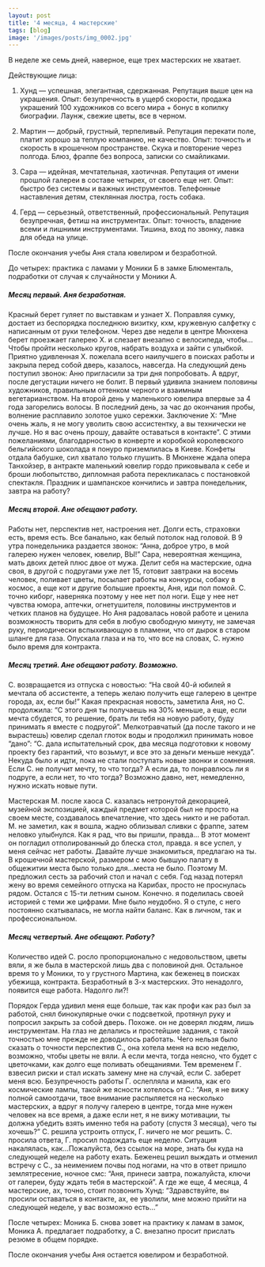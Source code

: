 ```yaml
---
layout: post
title: '4 месяца, 4 мастерские'
tags: [blog]
image: '/images/posts/img_0002.jpg'
---
```


В неделе же семь дней, наверное, еще трех мастерских не хватает.

Действующие лица:

1. Хунд — успешная, элегантная, сдержанная. Репутация выше цен на украшения. Опыт: безупречность в ущерб скорости, продажа украшений 100 художников со всего мира + бонус в копилку биографии. Лаунж, свежие цветы, все в черном.

2. Мартин — добрый, грустный, терпеливый. Репутация перекати поле, платит хорошо за теплую компанию, не качество. Опыт: точность и скорость в крошечном пространстве. Скука и повторение через полгода. Блюз, фраппе без вопроса, записки со смайликами.

3. Сара — идейная, мечтательная, хаотичная. Репутация от имени прошлой галереи в составе четырех, от своего еще нет. Опыт: быстро без системы и важных инструментов. Телефонные наставления детям, стеклянная люстра, гость собака.

4. Герд — серьезный, ответственный, профессиональный. Репутация безупречная, фетиш на инструментах. Опыт: точность, владение всеми и лишними инструментами. Тишина, вход по звонку, лавка для обеда на улице.

После окончания учебы Аня стала ювелиром и безработной.

До четырех: практика с ламами у Моники Б в замке Блюменталь, подработки от случая к случайности у Моники А.

##### Месяц первый. Аня безработная.

Красный берет гуляет по выставкам и узнает Х. Поправляя сумку, достает из беспорядка последнюю визитку, кхм, кружевную салфетку с написанным от руки телефоном. Через две недели в центре Мюнхена берет проезжает галерею Х. и слезает внезапно с велосипеда, чтобы… Чтобы пройти несколько кругов, набрать воздуха и зайти с улыбкой. Приятно удивленная Х. пожелала всего наилучшего в поисках работы и закрыла перед собой дверь, казалось, навсегда. На следующий день поступил звонок: Аню пригласили за три дня попробовать. А вдруг, после дегустации ничего не болит. В первый удивила знанием половины художников, правильным оттенком черного и взаимным вегетарианством. На второй день у маленького ювелира впервые за 4 года загорелись волосы. В последний день, за час до окончания пробы, волнение расплавило золотое ушко сережки. Заключение Х: “Мне очень жаль, я не могу уволить свою ассистентку, а вы технически не лучше. Но я вас очень прошу, давайте оставаться в контакте”. С этими пожеланиями, благодарностью в конверте и коробкой королевского бельгийского шоколада я понуро приземлилась в Киеве. Конфеты отдала бабушке, сил хватало только глушить. В Мюнхене ждала опера Танхойзер, в антракте маленький ювелир гордо приковывала к себе и броши любопытство, дипломная работа перекликалась с постановкой спектакля. Праздник и шампанское кончились и завтра понедельник, завтра на работу?

##### Месяц второй. Ане обещают работу.

Работы нет, перспектив нет, настроения нет. Долги есть, страховки есть, время есть. Все банально, как белый потолок над головой. В 9 утра понедельника раздается звонок: “Анна, доброе утро, в мой галерею нужен человек, ювелир, ВЫ!” Сара, невероятная женщина, мать двоих детей плюс двое от мужа. Делит себя на мастерские, одна своя, в другой с подругами уже лет 15, готовит завтраки на восемь человек, поливает цветы, посылает работы на конкурсы, собаку в космос, а еще кот и другие большие проекты, Аня, иди пол помой. С. точно киборг, наверняка поэтому у нее нет пол ноги. Eще у нее нет чувства юмора, аптечки, огнетушителя, половины инструментов и четких планов на будущее. Но Аня радовалась новой работе и ценила возможность творить для себя в любую свободную минуту, не замечая руку, периодически вспыхивающую в пламени, что от дырок в старом шланге для газа. Опускала глаза и на то, что все на словах, С. нужно было время для контракта.

##### Месяц третий. Ане обещают работу. Возможно.

С. возвращается из отпуска с новостью: “На свой 40-й юбилей я мечтала об ассистенте, а теперь желаю получить еще галерею в центре города, ах, если бы!” Какая прекрасная новость, заметила Аня, но С. продолжила: “С этого дня ты получаешь на 30% меньше, а еще, если мечта сбудется, то решение, брать ли тебя на новую работу, буду принимать я вместе с подругой”. Мелкотравчатый (да после такого и не вырастешь) ювелир сделал глоток воды и продолжил принимать новое “дано”: “С. дала испытательный срок, два месяца подготовки к новому проекту без гарантий, что возьмут, и все это за деньги меньше некуда”. Некуда было и идти, пока не стали поступать новые звонки и сомнения. Если С. не получит мечту, то что тогда? А если да, то понравлюсь ли я подруге, а если нет, то что тогда? Возможно давно, нет, немедленно, нужно искать новые пути.

Мастерская М. после хаоса С. казалась нетронутой декорацией, музейной экспозицией, каждый предмет которой был не просто на своем месте, создавалось впечатление, что здесь никто и не работал. М. не заметил, как я вошла, жадно облизывал сливки с фраппе, затем неловко улыбнулся. Как я рад, что вы пришли, правда… В этот момент он погладил отполированный до блеска стол, правда. я все успел, у меня сейчас нет работы. Давайте лучше знакомиться, предлагаю на ты. В крошечной мастерской, размером с мою бывшую палату в общежитии места было только для…места не было. Поэтому M. предложил сесть за рабочий стол и начал с себя. Год назад потерял жену во время семейного отпуска на Карибах, просто не проснулась рядом. Остался с 15-ти летним сыном. Конечно. я поделилась своей историей с теми же цифрами. Мне было неудобно. Я о стуле, с него постоянно скатывалась, не могла найти баланс. Как в личном, так и профессиональном.

##### Месяц четвертый. Ане обещают. Работу?

Количество идей С. росло пропорционально с недовольством, цветы вяли, я же была в мастерской лишь два с половиной дня. Остальное время то у Моники, то у грустного Мартина, как беженец в поисках убежища, контракта. Безработный в 3-х мастерских. Это ненадолго, появится еще работа. Надолго ли?!

Порядок Герда удивил меня еще больше, так как профи как раз был за работой, снял бинокулярные очки с подсветкой, протянул руку и попросил закрыть за собой дверь. Похоже. он не доверял людям, лишь инструментам. На глаз не делались и простейшие задания, с такой точностью мне прежде не доводилось работать. Чего нельзя было сказать о точности перспектив С., она хотела меня на всю неделю, возможно, чтобы цветы не вяли. А если мечта, тогда неясно, что будет с цветочками, как долго еще поливать обещаниями. Тем временем Г. взвесил риски и стал искать замену мне на случай, если С. заберет меня всю. Безупречность работы Г. ослепляла и манила, как его космические лампы, такой же ясности хотелось от С.: “Аня, я не вижу полной самоотдачи, твое внимание распыляется на несколько мастерских, а вдруг я получу галерею в центре, тогда мне нужен человек на все время, а даже если нет, я не вижу мотивации, ты должна убедить взять именно тебя на работу (спустя 3 месяца), чего ты хочешь?” С. решила устроить отпуск, Г. ничего не мог решить. С. просила ответа, Г. просил подождать еще неделю. Ситуация накалялась, как…Пожалуйста, без ссылок на море, знать бы куда на следующей неделе на работу ехать. Беженец решил выждать и отменил встречу с С., за неимением почвы под ногами, на что в ответ пришло землятресение, ночное смс: “Аня, принеси завтра, пожалуйста, ключи от галереи, буду ждать тебя в мастерской”. А где же еще, 4 месяца, 4 мастерские, ах, точно, стоит позвонить Хунд: “Здравствуйте, вы просили оставаться в контакте, ах, ее уволили, мне можно прийти на следующей неделе, у вас возможно есть…”

После четырех: Моника Б. снова зовет на практику к ламам в замок, Моника А. предлагает подработку, а С. внезапно просит прислать резюме в общем порядке.

После окончания учебы Аня остается ювелиром и безработной.
